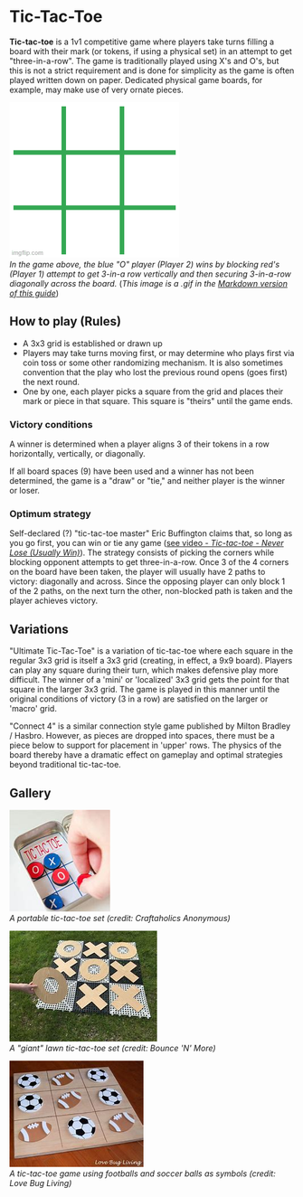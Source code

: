 # Tic-Tac-Toe

**Tic-tac-toe** is a 1v1 competitive game where players take turns filling a board with their mark (or tokens, if using a physical set) in an attempt to get "three-in-a-row". The game is traditionally played using X's and O's, but this is not a strict requirement and is done for simplicity as the game is often played written down on paper. Dedicated physical game boards, for example, may make use of very ornate pieces.

![Players playing tic-tac-toe](ticTac.gif)  
*In the game above, the blue "O" player (Player 2) wins by blocking red's (Player 1) attempt to get 3-in-a row vertically and then securing 3-in-a-row diagonally across the board.* (*This image is a .gif in the [Markdown version of this guide](https://github.com/Rey-Urias/backrub/blob/main/tictac.md)*)

## How to play (Rules)

- A 3x3 grid is established or drawn up
- Players may take turns moving first, or may determine who plays first via coin toss or some other randomizing mechanism. It is also sometimes convention that the play who lost the previous round opens (goes first) the next round.
- One by one, each player picks a square from the grid and places their mark or piece in that square. This square is "theirs" until the game ends.

### Victory conditions
A winner is determined when a player aligns 3 of their tokens in a row horizontally, vertically, or diagonally.

If all board spaces (9) have been used and a winner has not been determined, the game is a "draw" or "tie," and neither player is the winner or loser.

### Optimum strategy

Self-declared (?) "tic-tac-toe master" Eric Buffington claims that, so long as you go first, you can win or tie any game ([see video - *Tic-tac-toe - Never Lose (Usually Win)*](https://www.youtube.com/watch?v=5n2aQ3UQu9Y)). The strategy consists of picking the corners while blocking opponent attempts to get three-in-a-row. Once 3 of the 4 corners on the board have been taken, the player will usually have 2 paths to victory: diagonally and across. Since the opposing player can only block 1 of the 2 paths, on the next turn the other, non-blocked path is taken and the player achieves victory.

## Variations

"Ultimate Tic-Tac-Toe" is a variation of tic-tac-toe where each square in the regular 3x3 grid is itself a 3x3 grid (creating, in effect, a 9x9 board). Players can play any square during their turn, which makes defensive play more difficult. The winner of a 'mini' or 'localized' 3x3 grid gets the point for that square in the larger 3x3 grid. The game is played in this manner until the original conditions of victory (3 in a row) are satisfied on the larger or 'macro' grid.

"Connect 4" is a similar connection style game published by Milton Bradley / Hasbro. However, as pieces are dropped into spaces, there must be a piece below to support for placement in 'upper' rows. The physics of the board thereby have a dramatic effect on gameplay and optimal strategies beyond traditional tic-tac-toe. 

## Gallery

![Portable tic-tac-toe set](tic1.jpg)  
*A portable tic-tac-toe set (credit: Craftaholics Anonymous)*

![A "giant" lawn tic-tac-toe set](tic2.jpg)  
*A "giant" lawn tic-tac-toe set (credit: Bounce 'N' More)*

![Tic-tac-toe with footballs and soccer balls symbols](tic3.jpg)  
*A tic-tac-toe game using footballs and soccer balls as symbols (credit: Love Bug Living)*

